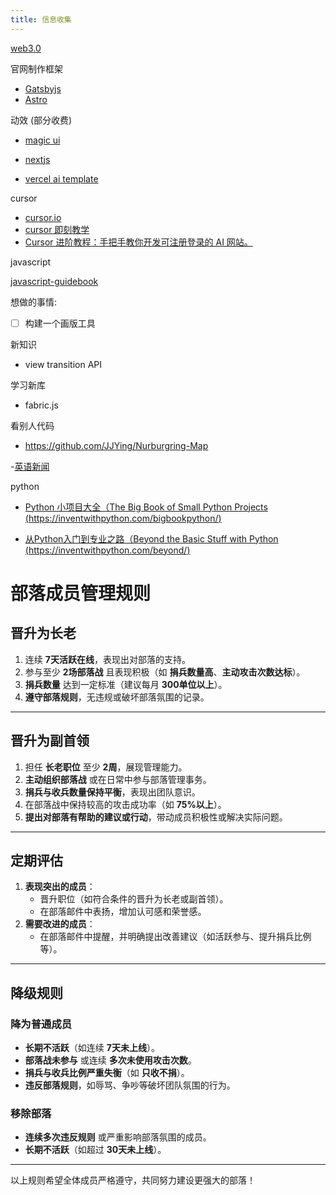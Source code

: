```yaml
---
title: 信息收集
---
```


[web3.0](https://www.wtf.academy/)

官网制作框架

- [Gatsbyjs](https://www.gatsbyjs.com/)
- [Astro](https://astro.build/)

动效 (部分收费)

- [magic ui](https://magicui.design/)

- [nextjs](https://nextjs.org/)
- [vercel ai template](https://vercel.com/templates/ai)

cursor

- [cursor.io](https://cursor.io/)
- [cursor 即刻教学](https://m.okjike.com/originalPosts/66f5f5656663fa08b5e535ec)
- [Cursor 进阶教程：手把手教你开发可注册登录的 AI 网站。](https://www.bilibili.com/video/BV17dxEeBEqU/?buvid=ad4898b17bf8b490c320d45bec68118c&from_spmid=united.player-video-detail.0.0&is_story_h5=false&mid=9%2F6Gg%2Fhr6u5NGuQO8DKEFQ%3D%3D&p=1&plat_id=116&share_from=ugc&share_medium=iphone&share_plat=ios&share_session_id=4CB57EAD-236D-487E-8682-FC0529ECB3FF&share_source=COPY&share_tag=s_i&spmid=united.player-video-detail.0.0&timestamp=1727394965&unique_k=YF6oibA&up_id=14097567&vd_source=0674304a3d1219c3ddfcf9bda7eb54e9)

javascript

[javascript-guidebook](https://tsejx.github.io/javascript-guidebook/document-object-model)

想做的事情:

- [ ] 构建一个画版工具

新知识

- view transition API

学习新库

- fabric.js

看别人代码

- https://github.com/JJYing/Nurburgring-Map

-[英语新闻](https://englishnewsinlevels.com/)

python

- [Python 小项目大全（The Big Book of Small Python Projects (https://inventwithpython.com/bigbookpython/)](https://inventwithpython.com/bigbookpython/)

- [从Python入门到专业之路（Beyond the Basic Stuff with Python (https://inventwithpython.com/beyond/)](https://inventwithpython.com/beyond/)



# 部落成员管理规则

## 晋升为长老
1. 连续 **7天活跃在线**，表现出对部落的支持。
2. 参与至少 **2场部落战** 且表现积极（如 **捐兵数量高**、**主动攻击次数达标**）。
3. **捐兵数量** 达到一定标准（建议每月 **300单位以上**）。
4. **遵守部落规则**，无违规或破坏部落氛围的记录。

---

## 晋升为副首领
1. 担任 **长老职位** 至少 **2周**，展现管理能力。
2. **主动组织部落战** 或在日常中参与部落管理事务。
3. **捐兵与收兵数量保持平衡**，表现出团队意识。
4. 在部落战中保持较高的攻击成功率（如 **75%以上**）。
5. **提出对部落有帮助的建议或行动**，带动成员积极性或解决实际问题。

---

## 定期评估
1. **表现突出的成员**：
   - 晋升职位（如符合条件的晋升为长老或副首领）。
   - 在部落邮件中表扬，增加认可感和荣誉感。
2. **需要改进的成员**：
   - 在部落邮件中提醒，并明确提出改善建议（如活跃参与、提升捐兵比例等）。

---

## 降级规则

### 降为普通成员
- **长期不活跃**（如连续 **7天未上线**）。
- **部落战未参与** 或连续 **多次未使用攻击次数**。
- **捐兵与收兵比例严重失衡**（如 **只收不捐**）。
- **违反部落规则**，如辱骂、争吵等破坏团队氛围的行为。

### 移除部落
- **连续多次违反规则** 或严重影响部落氛围的成员。
- **长期不活跃**（如超过 **30天未上线**）。

---

以上规则希望全体成员严格遵守，共同努力建设更强大的部落！
